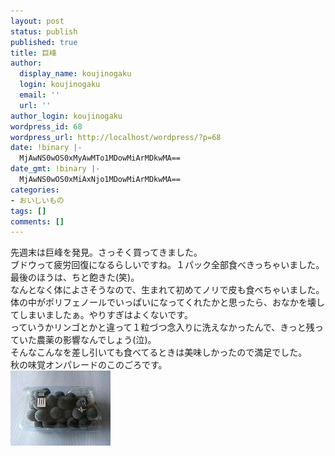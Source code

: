 ```yaml
---
layout: post
status: publish
published: true
title: 巨峰
author:
  display_name: koujinogaku
  login: koujinogaku
  email: ''
  url: ''
author_login: koujinogaku
wordpress_id: 68
wordpress_url: http://localhost/wordpress/?p=68
date: !binary |-
  MjAwNS0wOS0xMyAwMTo1MDowMiArMDkwMA==
date_gmt: !binary |-
  MjAwNS0wOS0xMiAxNjo1MDowMiArMDkwMA==
categories:
- おいしいもの
tags: []
comments: []
---
```

<p>先週末は巨峰を発見。さっそく買ってきました。<br />
ブドウって疲労回復になるらしいですね。１パック全部食べきっちゃいました。最後のほうは、ちと飽きた(笑)。<br />
なんとなく体によさそうなので、生まれて初めてノリで皮も食べちゃいました。体の中がポリフェノールでいっぱいになってくれたかと思ったら、おなかを壊してしまいましたぁ。やりすぎはよくないです。<br />
っていうかリンゴとかと違って１粒づつ念入りに洗えなかったんで、きっと残っていた農薬の影響なんでしょう(泣)。<br />
そんなこんなを差し引いても食べてるときは美味しかったので満足でした。<br />
秋の味覚オンパレードのこのごろです。<br />
<img src="/blog/img/20050913.jpg" alt="20050913.jpg" width="160" height="120" /></p>
